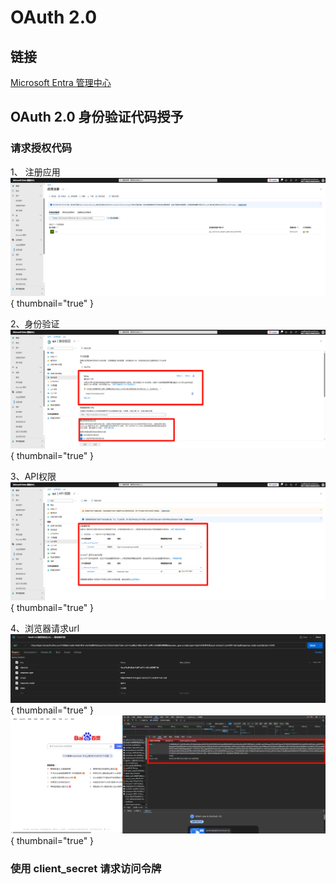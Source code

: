 # OAuth 2.0
## 链接
[Microsoft Entra 管理中心](https://entra.microsoft.com/#home)


## OAuth 2.0 身份验证代码授予
### 请求授权代码
1、 注册应用
![Alt Text](./image.png){ thumbnail="true" }

2、身份验证
![Alt Text](./image1.png){ thumbnail="true" }

3、API权限
![image3.png](./image3.png){ thumbnail="true" }

4、浏览器请求url
![image4.png](./image4.png){ thumbnail="true" }
![image5.png](./image5.png){ thumbnail="true" }

### 使用 client_secret 请求访问令牌

